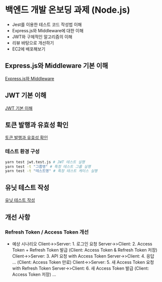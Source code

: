 # 백엔드 개발 온보딩 과제 (Node.js)

- Jest를 이용한 테스트 코드 작성법 이해
- Express.js와 Middleware에 대한 이해
- JWT와 구체적인 알고리즘의 이해
- 리뷰 바탕으로 개선하기
- EC2에 배포해보기

## Express.js와 Middleware 기본 이해

[Express.js와 Middleware](docs/express-middleware.md)

## JWT 기본 이해

[JWT 기본 이해](docs/jwt-basic.md)

## 토큰 발행과 유효성 확인

[토큰 발행과 유효성 확인](docs/token-validation.md)

### 테스트 환경 구성

```bash
yarn test jwt.test.js # JWT 테스트 실행
yarn test -t "그룹명" # 특정 테스트 그룹 실행
yarn test -t "테스트명" # 특정 테스트 케이스 실행
```

## 유닛 테스트 작성

[유닛 테스트 작성](docs/unit-test.md)

## 개선 사항

### Refresh Token / Access Token 개선

- 예상 시나리오
  Client->>Server: 1. 로그인 요청
  Server->>Client: 2. Access Token + Refresh Token 발급
  (Client: Access Token & Refresh Token 저장)
  Client->>Server: 3. API 요청 with Access Token
  Server->>Client: 4. 응답
  ...
  (Client: Access Token 만료)
  Client->>Server: 5. 새 Access Token 요청 with Refresh Token
  Server->>Client: 6. 새 Access Token 발급
  (Client: Access Token 저장)
  ...
